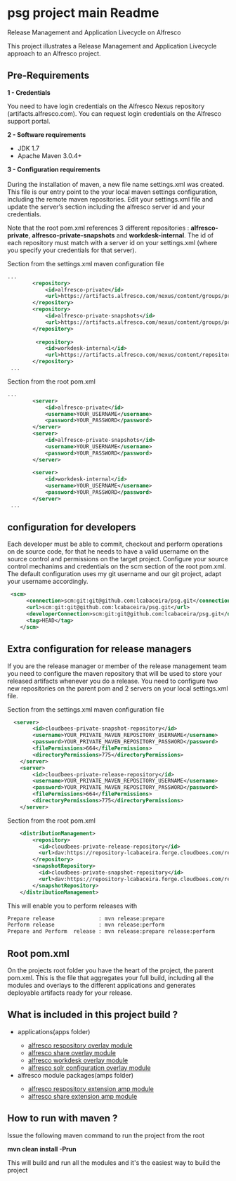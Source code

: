 psg project main Readme
===

Release Management and Application Livecycle on Alfresco

This project illustrates a Release Management and Application Livecycle approach to an Alfresco project.

Pre-Requirements
-------
 
<b>1 - Credentials</b><br/>

You need to have login credentials on the Alfresco Nexus repository (artifacts.alfresco.com). You can request login credentials on the Alfresco support portal.

<b>2 - Software requirements</b><br/>
<ul>
<li>JDK 1.7 </li>
<li>Apache Maven 3.0.4+</li>
</ul>

<b>3 - Configuration requirements</b><br/><br/>
During the installation of maven, a new file name settings.xml was created. This file is our entry point to the your local maven settings configuration, including the remote maven repositories.
Edit your settings.xml file and update the server’s section including the alfresco server id and your credentials.

Note that the root pom.xml references 3 different repositories : <b>alfresco-private</b>, <b>alfresco-private-snapshots</b> and <b>workdesk-internal</b>. The id of each repository must match with a server id on your settings.xml (where you specify your credentials for that server).

Section from the settings.xml maven configuration file

```xml
...
        <repository>
            <id>alfresco-private</id>
            <url>https://artifacts.alfresco.com/nexus/content/groups/private</url>
        </repository>
        <repository>
            <id>alfresco-private-snapshots</id>
            <url>https://artifacts.alfresco.com/nexus/content/groups/private-snapshots</url>
        </repository>
        
         <repository>
            <id>workdesk-internal</id>
            <url>https://artifacts.alfresco.com/nexus/content/repositories/workdesk-releases/</url>
        </repository> 
 ...
```

Section from the root pom.xml

```xml
...
        <server>
            <id>alfresco-private</id>
            <username>YOUR_USERNAME</username>
            <password>YOUR_PASSWORD</password>
        </server>
        <server>
            <id>alfresco-private-snapshots</id>
            <username>YOUR_USERNAME</username>
            <password>YOUR_PASSWORD</password>
        </server>
        
        <server>
            <id>workdesk-internal</id>
            <username>YOUR_USERNAME</username>
            <password>YOUR_PASSWORD</password>
        </server> 
 ...
```

configuration for developers 
-------
Each developer must be able to commit, checkout and perform operations on de source code, for that he needs to have a valid username on the source control and permissions on the target project.
Configure your source control mechanims and credentials on the scm section of the root pom.xml. 
The default configuration uses my git username and our git project, adapt your username accordingly.

```xml
 <scm>
      <connection>scm:git:git@github.com:lcabaceira/psg.git</connection>
      <url>scm:git:git@github.com:lcabaceira/psg.git</url>
      <developerConnection>scm:git:git@github.com:lcabaceira/psg.git</developerConnection>
      <tag>HEAD</tag>
    </scm>
```


Extra configuration for  release managers
-------
If you are the release manager or member of the release management team you need to configure the maven repository that will be used to store your released artifacts whenever you do a release. You need to configure two new repositories on the parent pom and 2 servers on your local settings.xml file.

Section from the settings.xml maven configuration file


```xml
  <server>
        <id>cloudbees-private-snapshot-repository</id>
        <username>YOUR_PRIVATE_MAVEN_REPOSITORY_USERNAME</username>
        <password>YOUR_PRIVATE_MAVEN_REPOSITORY_PASSWORD</password>
        <filePermissions>664</filePermissions>
        <directoryPermissions>775</directoryPermissions>
    </server>
    <server>
        <id>cloudbees-private-release-repository</id>
        <username>YOUR_PRIVATE_MAVEN_REPOSITORY_USERNAME</username>
        <password>YOUR_PRIVATE_MAVEN_REPOSITORY_PASSWORD</password>
        <filePermissions>664</filePermissions>
        <directoryPermissions>775</directoryPermissions>
    </server>
```

Section from the root pom.xml

```xml
    <distributionManagement>
        <repository>
          <id>cloudbees-private-release-repository</id>
          <url>dav:https://repository-lcabaceira.forge.cloudbees.com/release/</url>
        </repository>
        <snapshotRepository>
          <id>cloudbees-private-snapshot-repository</id>
          <url>dav:https://repository-lcabaceira.forge.cloudbees.com/release/</url>
        </snapshotRepository>
    </distributionManagement>
```

This will enable you to perform releases with 
````xml
Prepare release              : mvn release:prepare 
Perform release              : mvn release:perform
Prepare and Perform  release : mvn release:prepare release:perform
````


Root pom.xml
-------
On the projects root folder you have the heart of the project, the parent pom.xml. This is the file that aggregates your full build, including all the modules and overlays to the different applications and generates deployable artifacts ready for your release.

What is included in this project build ?
-------
<ul>
<li>
applications(apps folder)</li>
<ul>
<li><a href="https://github.com/lcabaceira/psg/tree/master/apps/psg-alfresco">alfresco respository overlay module</a> </li>
<li><a href="https://github.com/lcabaceira/psg/tree/master/apps/psg-share">alfresco share overlay module </a></li>
<li><a href="https://github.com/lcabaceira/psg/tree/master/apps/psg-workdesk">alfresco workdesk overlay module</a> </li>
<li><a href="https://github.com/lcabaceira/psg/tree/master/apps/psg-solr-configuration">alfresco solr configuration overlay module </a></li>
</ul>
<li>alfresco module packages(amps folder)</li>
<ul>
<li><a href="https://github.com/lcabaceira/psg/tree/master/amps/psg-content-model-repo-amp">alfresco respository extension amp module </a> </li>
<li><a href="https://github.com/lcabaceira/psg/tree/master/amps/psg-ui-customization-share-amp">alfresco share extension amp module </a></li>
</ul>
</ul>

How to run with maven ?
-------
Issue the following maven command to run the project from the root

<b>mvn clean install -Prun</b> <br/>

This will build and run all the modules and it's the easiest way to build the project



